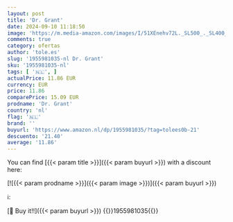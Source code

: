 ```yaml
---
layout: post
title: 'Dr. Grant'
date: 2024-09-10 11:18:50
image: 'https://m.media-amazon.com/images/I/51XEnehv72L._SL500_._SL400_.jpg'
comments: true
category: ofertas
author: 'tole.es'
slug: '1955981035-nl Dr. Grant'
sku: '1955981035-nl'
tags: [ '🇳🇱', ]
actualPrice: 11.86 EUR
currency: EUR
price: 11.86
comparePrice: 15.09 EUR
prodname: 'Dr. Grant'
country: 'nl'
flag: '🇳🇱'
brand: ''
buyurl: 'https://www.amazon.nl/dp/1955981035/?tag=tolees0b-21'
descuento: '21.40'
average: '11.86'
---
```


You can find [{{< param title >}}]({{< param buyurl >}}) with a discount here:

[![{{< param prodname >}}]({{< param image >}})]({{< param buyurl >}})

ℹ️:


[🛒 Buy it!!]({{< param buyurl >}})
{{<world>}}1955981035{{</world>}}
